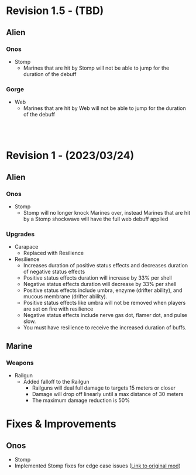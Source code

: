 # Revision 1.5 - (TBD)
## Alien
### Onos
- Stomp
  - Marines that are hit by Stomp will not be able to jump for the duration of the debuff

### Gorge
- Web
  - Marines that are hit by Web will not be able to jump for the duration of the debuff

<br />
<br />

# Revision 1 - (2023/03/24)
## Alien
### Onos
- Stomp
  - Stomp will no longer knock Marines over, instead Marines that are hit by a Stomp shockwave will have the full web debuff applied

### Upgrades
- Carapace
  - Replaced with Resilience
- Resilience
  - Increases duration of positive status effects and decreases duration of negative status effects
  - Positive status effects duration will increase by 33% per shell
  - Negative status effects duration will decrease by 33% per shell
  - Positive status effects include umbra, enzyme (drifter ability), and mucous membrane (drifter ability).
  - Positive status effects like umbra will not be removed when players are set on fire with resilience
  - Negative status effects include nerve gas dot, flamer dot, and pulse slow.
  - You must have resilience to receive the increased duration of buffs.
## Marine
### Weapons
- Railgun
  - Added falloff to the Railgun
    - Railguns will deal full damage to targets 15 meters or closer
    - Damage will drop off linearly until a max distance of 30 meters
    - The maximum damage reduction is 50%

# Fixes & Improvements
## Onos
- Stomp
- Implemented Stomp fixes for edge case issues ([Link to original mod](https://steamcommunity.com/sharedfiles/filedetails/?id=1082228340))
